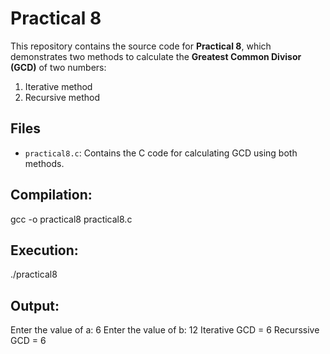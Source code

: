 
# Practical 8 

This repository contains the source code for **Practical 8**, which demonstrates two methods to calculate the **Greatest Common Divisor (GCD)** of two numbers:  
1. Iterative method  
2. Recursive method  

## Files
- `practical8.c`: Contains the C code for calculating GCD using both methods.


## Compilation:

gcc -o practical8 practical8.c

## Execution:

./practical8


## Output:

Enter the value of a: 6
Enter the value of b: 12
Iterative GCD = 6
Recurssive GCD = 6
